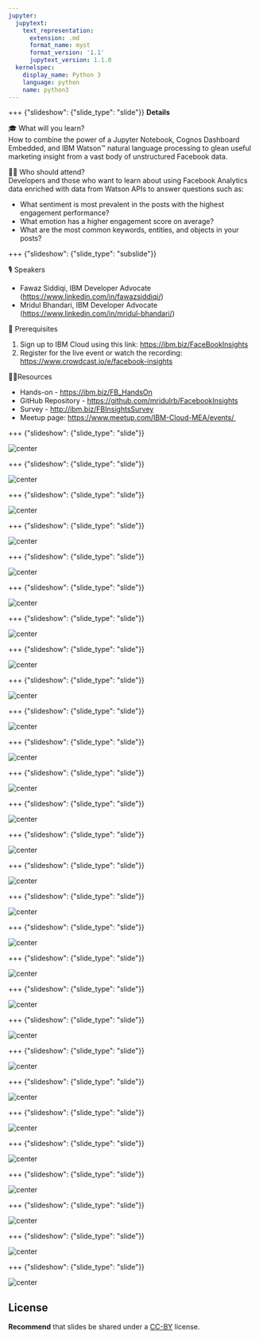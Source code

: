 ```yaml
---
jupyter:
  jupytext:
    text_representation:
      extension: .md
      format_name: myst
      format_version: '1.1'
      jupytext_version: 1.1.0
  kernelspec:
    display_name: Python 3
    language: python
    name: python3
---
```

<!-- 
+++ {"slideshow": {"slide_type": "slide"}}

# Tutorial slides

- Slides are optional (e.g., you may not use them if your presentation is via live coding).
- If the pre-recorded presentations will use slides, we request that you deposit the slides in this folder.

+++ {"slideshow": {"slide_type": "slide"}}

## Use text-based source

- We ask that you use text-based formats for your slides, e.g., markdown 
- This markdown file is an example source for slides using `nbconvert` and Reveal. See the GitHub action '.github/workflows/slides.yml' in this repo so see how this markdown file is converted to a HTML slide show and published on GitHub Pages - https://fawazsiddiqi.github.io/slides_to_pages

+++ {"slideshow": {"slide_type": "subslide"}}

## An example sub-slide

- Another option: you can write your slide content using markdown and use an app for slide design, like [Deckset](https://www.deckset.com) or similar.

+++ {"slideshow": {"slide_type": "slide"}}

## Naming convention and file list

- Use a **naming convention** where each file name starts with a number, reflecting the order of use in the presentation of the tutorial.
- List your slide files in a markdown, with a brief description.


+++ {"slideshow": {"slide_type": "slide"}} 
-->

+++ {"slideshow": {"slide_type": "slide"}}
**Details** <br />

🎓 What will you learn? <br />
How to combine the power of a Jupyter Notebook, Cognos Dashboard Embedded, and IBM Watson™ natural language processing to glean useful marketing insight from a vast body of unstructured Facebook data.

👩‍💻 Who should attend? <br />
Developers and those who want to learn about using Facebook Analytics data enriched with data from Watson APIs to answer questions such as:

- What sentiment is most prevalent in the posts with the highest engagement performance?
- What emotion has a higher engagement score on average?
- What are the most common keywords, entities, and objects in your posts?

+++ {"slideshow": {"slide_type": "subslide"}}

🎙️ Speakers
- Fawaz Siddiqi, IBM Developer Advocate
(https://www.linkedin.com/in/fawazsiddiqi/)
- Mridul Bhandari, IBM Developer Advocate
(https://www.linkedin.com/in/mridul-bhandari/)

🎈 Prerequisites
1) Sign up to IBM Cloud using this link: https://ibm.biz/FaceBookInsights
2) Register for the live event or watch the recording: https://www.crowdcast.io/e/facebook-insights

👩‍💻Resources
- Hands-on - https://ibm.biz/FB_HandsOn
- GitHub Repository - https://github.com/mridulrb/FacebookInsights
- Survey - http://ibm.biz/FBInsightsSurvey
- Meetup page: https://www.meetup.com/IBM-Cloud-MEA/events/ 


+++ {"slideshow": {"slide_type": "slide"}}

![center](https://github.com/mridulrb/FacebookInsights/blob/master/images/slide_images/Slide1.jpeg?raw=true)

+++ {"slideshow": {"slide_type": "slide"}}

![center](https://github.com/mridulrb/FacebookInsights/blob/master/images/slide_images/Slide2.jpeg?raw=true)

+++ {"slideshow": {"slide_type": "slide"}}

![center](https://github.com/mridulrb/FacebookInsights/blob/master/images/slide_images/Slide3.jpeg?raw=true)

+++ {"slideshow": {"slide_type": "slide"}}

![center](https://github.com/mridulrb/FacebookInsights/blob/master/images/slide_images/Slide4.jpeg?raw=true)

+++ {"slideshow": {"slide_type": "slide"}}

![center](https://github.com/mridulrb/FacebookInsights/blob/master/images/slide_images/Slide5.jpeg?raw=true)

+++ {"slideshow": {"slide_type": "slide"}}

![center](https://github.com/mridulrb/FacebookInsights/blob/master/images/slide_images/Slide6.jpeg?raw=true)

+++ {"slideshow": {"slide_type": "slide"}}

![center](https://github.com/mridulrb/FacebookInsights/blob/master/images/slide_images/Slide7.jpeg?raw=true)

+++ {"slideshow": {"slide_type": "slide"}}

![center](https://github.com/mridulrb/FacebookInsights/blob/master/images/slide_images/Slide8.jpeg?raw=true)

+++ {"slideshow": {"slide_type": "slide"}}

![center](https://github.com/mridulrb/FacebookInsights/blob/master/images/slide_images/Slide9.jpeg?raw=true)

+++ {"slideshow": {"slide_type": "slide"}}

![center](https://github.com/mridulrb/FacebookInsights/blob/master/images/slide_images/Slide10.jpeg?raw=true)

+++ {"slideshow": {"slide_type": "slide"}}

![center](https://github.com/mridulrb/FacebookInsights/blob/master/images/slide_images/Slide11.jpeg?raw=true)

+++ {"slideshow": {"slide_type": "slide"}}

![center](https://github.com/mridulrb/FacebookInsights/blob/master/images/slide_images/Slide12.jpeg?raw=true)

+++ {"slideshow": {"slide_type": "slide"}}

![center](https://github.com/mridulrb/FacebookInsights/blob/master/images/slide_images/Slide13.jpeg?raw=true)

+++ {"slideshow": {"slide_type": "slide"}}

![center](https://github.com/mridulrb/FacebookInsights/blob/master/images/slide_images/Slide14.jpeg?raw=true)

+++ {"slideshow": {"slide_type": "slide"}}

![center](https://github.com/mridulrb/FacebookInsights/blob/master/images/slide_images/Slide15.jpeg?raw=true)

+++ {"slideshow": {"slide_type": "slide"}}

![center](https://github.com/mridulrb/FacebookInsights/blob/master/images/slide_images/Slide16.jpeg?raw=true)

+++ {"slideshow": {"slide_type": "slide"}}

![center](https://github.com/mridulrb/FacebookInsights/blob/master/images/slide_images/Slide17.jpeg?raw=true)

+++ {"slideshow": {"slide_type": "slide"}}

![center](https://github.com/mridulrb/FacebookInsights/blob/master/images/slide_images/Slide18.jpeg?raw=true)

+++ {"slideshow": {"slide_type": "slide"}}

![center](https://github.com/mridulrb/FacebookInsights/blob/master/images/slide_images/Slide19.jpeg?raw=true)

+++ {"slideshow": {"slide_type": "slide"}}

![center](https://github.com/mridulrb/FacebookInsights/blob/master/images/slide_images/Slide20.jpeg?raw=true)

+++ {"slideshow": {"slide_type": "slide"}}

![center](https://github.com/mridulrb/FacebookInsights/blob/master/images/slide_images/Slide21.jpeg?raw=true)

+++ {"slideshow": {"slide_type": "slide"}}

![center](https://github.com/mridulrb/FacebookInsights/blob/master/images/slide_images/Slide22.jpeg?raw=true)

+++ {"slideshow": {"slide_type": "slide"}}

![center](https://github.com/mridulrb/FacebookInsights/blob/master/images/slide_images/Slide23.jpeg?raw=true)

+++ {"slideshow": {"slide_type": "slide"}}

![center](https://github.com/mridulrb/FacebookInsights/blob/master/images/slide_images/Slide24.jpeg?raw=true)

+++ {"slideshow": {"slide_type": "slide"}}

![center](https://github.com/mridulrb/FacebookInsights/blob/master/images/slide_images/Slide25.jpeg?raw=true)

+++ {"slideshow": {"slide_type": "slide"}}

![center](https://github.com/mridulrb/FacebookInsights/blob/master/images/slide_images/Slide26.jpeg?raw=true)

+++ {"slideshow": {"slide_type": "slide"}}

![center](https://github.com/mridulrb/FacebookInsights/blob/master/images/slide_images/Slide27.jpeg?raw=true)

+++ {"slideshow": {"slide_type": "slide"}}

![center](https://github.com/mridulrb/FacebookInsights/blob/master/images/slide_images/Slide28.jpeg?raw=true)

## License

**Recommend** that slides be shared under a [CC-BY](https://creativecommons.org/licenses/by/4.0/) license.
